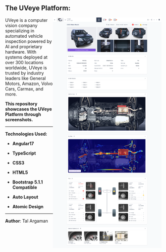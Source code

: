## The UVeye Platform:

<img align="right" src="./06 - platform-report.png" alt="UVeye Platform Overview" width="350">

UVeye is a computer vision company specializing in automated vehicle inspection powered by AI and proprietary hardware. 
With systems deployed at over 300 locations worldwide, UVeye is trusted by industry leaders like General Motors, Amazon, Volvo Cars, Carmax, and more.

**This repository showcases the UVeye Platform through screenshots.**

---

**Technologies Used:**

- **Angular17**
- **TypeScript**
- **CSS3**
- **HTML5**

- **Bootstrap 5.1.1 Compatible**
- **Auto Layout**
- **Atomic Design**

---

**Author**: Tal Argaman
